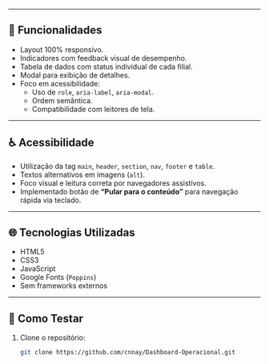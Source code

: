 
---

## 🚀 Funcionalidades

- Layout 100% responsivo.
- Indicadores com feedback visual de desempenho.
- Tabela de dados com status individual de cada filial.
- Modal para exibição de detalhes.
- Foco em acessibilidade:
  - Uso de `role`, `aria-label`, `aria-modal`.
  - Ordem semântica.
  - Compatibilidade com leitores de tela.

---

## ♿ Acessibilidade

- Utilização da tag `main`, `header`, `section`, `nav`, `footer` e `table`.
- Textos alternativos em imagens (`alt`).
- Foco visual e leitura correta por navegadores assistivos.
- Implementado botão de **“Pular para o conteúdo”** para navegação rápida via teclado.

---

## 🌐 Tecnologias Utilizadas

- HTML5
- CSS3
- JavaScript 
- Google Fonts (`Poppins`)
- Sem frameworks externos

---

## 🧪 Como Testar

1. Clone o repositório:
   ```bash
   git clone https://github.com/cnnay/Dashboard-Operacional.git
